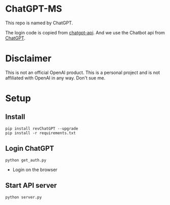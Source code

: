 # ChatGPT-MS
This repo is named by ChatGPT.

The login code is copied from [chatgpt-api](https://github.com/taranjeet/chatgpt-api). And we use the Chatbot api from [ChatGPT](https://github.com/acheong08/ChatGPT).

# Disclaimer
This is not an official OpenAI product. This is a personal project and is not affiliated with OpenAI in any way. Don't sue me.

# Setup
## Install
```
pip install revChatGPT --upgrade
pip install -r requirements.txt
```

## Login ChatGPT
`python get_auth.py`
* Login on the browser

## Start API server
`python server.py`
